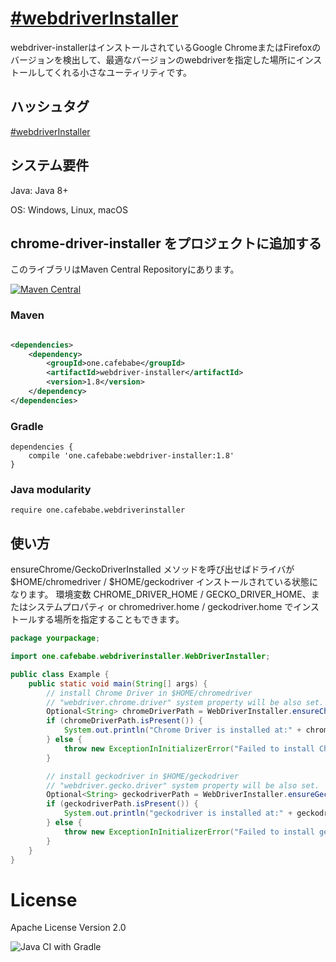 # [&#35;webdriverInstaller](https://twitter.com/search?q=%23webdriverInstaller&src=typed_query&f=live)

webdriver-installerはインストールされているGoogle ChromeまたはFirefoxのバージョンを検出して、最適なバージョンのwebdriverを指定した場所にインストールしてくれる小さなユーティリティです。

## ハッシュタグ

[&#35;webdriverInstaller](https://twitter.com/intent/tweet?text=https://github.com/samuraism/chrome-driver-installer/+%23webdriverInstaller)

## システム要件

Java: Java 8+

OS: Windows, Linux, macOS

## chrome-driver-installer をプロジェクトに追加する

このライブラリはMaven Central Repositoryにあります。

[![Maven Central](https://maven-badges.herokuapp.com/maven-central/one.cafebabe/chrome-driver-installer/badge.svg)](https://maven-badges.herokuapp.com/maven-central/one.cafebabe/chrome-driver-installer)
### Maven

```xml

<dependencies>
    <dependency>
        <groupId>one.cafebabe</groupId>
        <artifactId>webdriver-installer</artifactId>
        <version>1.8</version>
    </dependency>
</dependencies>
```

### Gradle

```text
dependencies {
    compile 'one.cafebabe:webdriver-installer:1.8'
}
```

### Java modularity

```text
require one.cafebabe.webdriverinstaller
```

## 使い方

ensureChrome/GeckoDriverInstalled メソッドを呼び出せばドライバが $HOME/chromedriver / $HOME/geckodriver インストールされている状態になります。 環境変数
CHROME_DRIVER_HOME / GECKO_DRIVER_HOME、またはシステムプロパティ or chromedriver.home / geckodriver.home でインストールする場所を指定することもできます。

```java
package yourpackage;

import one.cafebabe.webdriverinstaller.WebDriverInstaller;

public class Example {
    public static void main(String[] args) {
        // install Chrome Driver in $HOME/chromedriver
        // "webdriver.chrome.driver" system property will be also set.
        Optional<String> chromeDriverPath = WebDriverInstaller.ensureChromeDriverInstalled();
        if (chromeDriverPath.isPresent()) {
            System.out.println("Chrome Driver is installed at:" + chromeDriverPath.get());
        } else {
            throw new ExceptionInInitializerError("Failed to install Chrome Driver");
        }

        // install geckodriver in $HOME/geckodriver
        // "webdriver.gecko.driver" system property will be also set.
        Optional<String> geckodriverPath = WebDriverInstaller.ensureGeckoDriverInstalled();
        if (geckodriverPath.isPresent()) {
            System.out.println("geckodriver is installed at:" + geckodriverPath.get());
        } else {
            throw new ExceptionInInitializerError("Failed to install geckodriver");
        }
    }
}
```

# License

Apache License Version 2.0

![Java CI with Gradle](https://github.com/Samuraism/webdriver-installer/workflows/Java%20CI%20with%20Gradle/badge.svg)